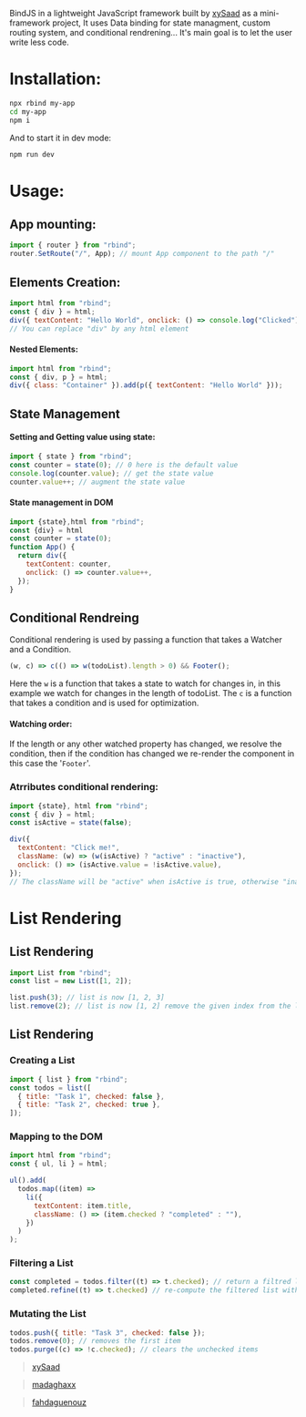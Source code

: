 BindJS in a lightweight JavaScript framework built by [xySaad](https://github.com/xySaad) as a mini-framework project, It uses Data binding for state managment, custom routing system, and conditional rendrening...
It's main goal is to let the user write less code.

# Installation:

```sh
npx rbind my-app
cd my-app
npm i
```

And to start it in dev mode:

```sh
npm run dev
```

# Usage:

## App mounting:

```js
import { router } from "rbind";
router.SetRoute("/", App); // mount App component to the path "/"
```

## Elements Creation:

```js
import html from "rbind";
const { div } = html;
div({ textContent: "Hello World", onclick: () => console.log("Clicked") });
// You can replace "div" by any html element
```

#### Nested Elements:

```js
import html from "rbind";
const { div, p } = html;
div({ class: "Container" }).add(p({ textContent: "Hello World" }));
```

## State Management

#### Setting and Getting value using state:

```js
import { state } from "rbind";
const counter = state(0); // 0 here is the default value
console.log(counter.value); // get the state value
counter.value++; // augment the state value
```

#### State management in DOM

```js
import {state},html from "rbind";
const {div} = html
const counter = state(0);
function App() {
  return div({
    textContent: counter,
    onclick: () => counter.value++,
  });
}
```

## Conditional Rendreing

Conditional rendering is used by passing a function that takes a Watcher and a Condition.

```js
(w, c) => c(() => w(todoList).length > 0) && Footer();
```

Here the `w` is a function that takes a state to watch for changes in, in this example we watch for changes in the length of todoList.
The `c` is a function that takes a condition and is used for optimization.

#### Watching order:

If the length or any other watched property has changed, we resolve the condition, then if the condition has changed we re-render the component in this case the '`Footer`'.

### Atrributes conditional rendering:

```js
import {state}, html from "rbind";
const { div } = html;
const isActive = state(false);

div({
  textContent: "Click me!",
  className: (w) => (w(isActive) ? "active" : "inactive"),
  onclick: () => (isActive.value = !isActive.value),
});
// The className will be "active" when isActive is true, otherwise "inactive"
```

# List Rendering

## List Rendering

```js
import List from "rbind";
const list = new List([1, 2]);

list.push(3); // list is now [1, 2, 3]
list.remove(2); // list is now [1, 2] remove the given index from the list
```

## List Rendering

### Creating a List

```js
import { list } from "rbind";
const todos = list([
  { title: "Task 1", checked: false },
  { title: "Task 2", checked: true },
]);
```

### Mapping to the DOM

```js
import html from "rbind";
const { ul, li } = html;

ul().add(
  todos.map((item) =>
    li({
      textContent: item.title,
      className: () => (item.checked ? "completed" : ""),
    })
  )
);
```

### Filtering a List

```js
const completed = todos.filter((t) => t.checked); // return a filtred list (completed) computed from todos
completed.refine((t) => t.checked) // re-compute the filtered list with the new condition
```

### Mutating the List

```js
todos.push({ title: "Task 3", checked: false });
todos.remove(0); // removes the first item
todos.purge((c) => !c.checked); // clears the unchecked items
```

> [xySaad](https://github.com/xySaad)

> [madaghaxx](https://github.com/madaghaxx)

> [fahdaguenouz](https://github.com/fahdaguenouz)
